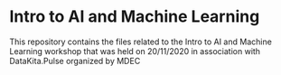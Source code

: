 # Intro to AI and Machine Learning
This repository contains the files related to the Intro to AI and Machine Learning workshop that was held on 20/11/2020 in association with DataKita.Pulse organized by MDEC
